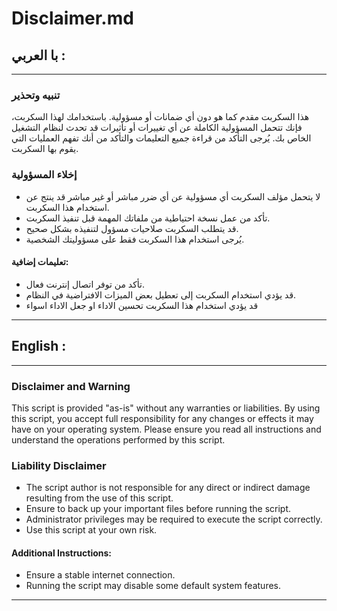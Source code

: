 # Disclaimer.md

## با العربي :

---

### **تنبيه وتحذير**

هذا السكربت مقدم كما هو دون أي ضمانات أو مسؤولية.
باستخدامك لهذا السكربت، فإنك تتحمل المسؤولية الكاملة عن أي تغييرات أو تأثيرات قد تحدث لنظام التشغيل الخاص بك.
يُرجى التأكد من قراءة جميع التعليمات والتأكد من أنك تفهم العمليات التي يقوم بها السكربت.

### **إخلاء المسؤولية**
- لا يتحمل مؤلف السكربت أي مسؤولية عن أي ضرر مباشر أو غير مباشر قد ينتج عن استخدام هذا السكربت.
- تأكد من عمل نسخة احتياطية من ملفاتك المهمة قبل تنفيذ السكربت.
- قد يتطلب السكربت صلاحيات مسؤول لتنفيذه بشكل صحيح.
- يُرجى استخدام هذا السكربت فقط على مسؤوليتك الشخصية.

#### **تعليمات إضافية:**
- تأكد من توفر اتصال إنترنت فعال.
- قد يؤدي استخدام السكربت إلى تعطيل بعض الميزات الافتراضية في النظام.
- قد يؤدي استخدام هذا السكربت تحسين الاداء او جعل الاداء اسواء

---

## English :

---

### **Disclaimer and Warning**

This script is provided "as-is" without any warranties or liabilities. 
By using this script, you accept full responsibility for any changes or effects it may have on your operating system. 
Please ensure you read all instructions and understand the operations performed by this script.

### **Liability Disclaimer**
- The script author is not responsible for any direct or indirect damage resulting from the use of this script.
- Ensure to back up your important files before running the script.
- Administrator privileges may be required to execute the script correctly.
- Use this script at your own risk.

#### **Additional Instructions:**
- Ensure a stable internet connection.
- Running the script may disable some default system features.

---
